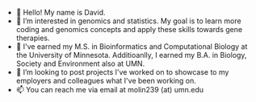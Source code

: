 - 👋 Hello! My name is David.
- 👀 I’m interested in genomics and statistics. My goal is to learn more coding and genomics concepts and apply these skills towards gene therapies.
- 🌱 I've earned my M.S. in Bioinformatics and Computational Biology at the University of Minnesota. Additioanlly, I earned my B.A. in Biology, Society and Environment also at UMN.
- 💞️ I’m looking to post projects I've worked on to showcase to my employers and colleagues what I've been working on.
- 📫 You can reach me via email at molin239 (at) umn.edu

<!---
Dmolin239/Dmolin239 is a ✨ special ✨ repository because its `README.md` (this file) appears on your GitHub profile.
You can click the Preview link to take a look at your changes.
--->
